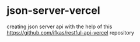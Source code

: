 # json-server-vercel
creating json server api with the help of this https://github.com/ifkas/restful-api-vercel repository
